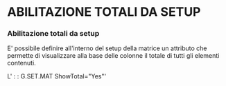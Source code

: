 # ABILITAZIONE TOTALI DA SETUP

### Abilitazione totali da setup

E' possibile definire all'interno del setup della matrice un attributo che permette di visualizzare alla base delle colonne il totale di tutti gli elementi contenuti.

L' :  : G.SET.MAT ShowTotal="Yes"'










